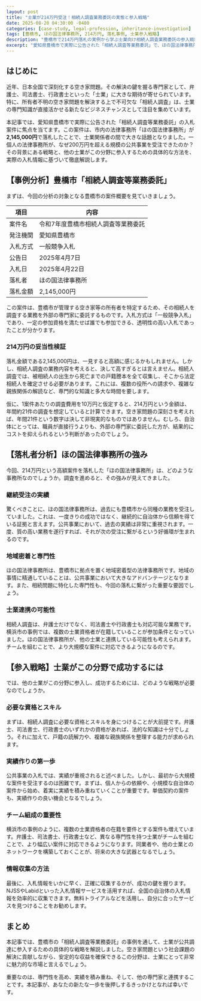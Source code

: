 ```yaml
---
layout: post
title: "士業が214万円受注！相続人調査業務委託の実態と参入戦略"
date: 2025-08-20 04:30:00 -0400
categories: [case-study, legal-profession, inheritance-investigation]
tags: [豊橋市, ほの国法律事務所, 214万円, 落札事例, 士業参入戦略]
description: "豊橋市で214万円落札の実例から学ぶ士業向け相続人調査業務委託の参入戦略。ほの国法律事務所の成功要因と他の士業が参入するための具体的方法を詳しく解説します。"
excerpt: "愛知県豊橋市で実際に公告された「相続人調査等業務委託」で、ほの国法律事務所が214万5千円で落札。士業が公共調達で成功するための戦略を実例から徹底分析します。"
---
```


## はじめに

近年、日本全国で深刻化する空き家問題。その解決の鍵を握る専門家として、弁護士、司法書士、行政書士といった「士業」に大きな期待が寄せられています。特に、所有者不明の空き家問題を解決する上で不可欠な「相続人調査」は、士業の専門知識が直接活かせる新たなビジネスチャンスとして注目を集めています。

本記事では、愛知県豊橋市で実際に公告された「相続人調査等業務委託」の入札案件に焦点を当てます。この案件は、市内の法律事務所「ほの国法律事務所」が**2,145,000円**で落札したことで、士業関係者の間で大きな話題となりました。一個人の法律事務所が、なぜ200万円を超える規模の公共事業を受注できたのか？その背景にある戦略と、他の士業がこの分野に参入するための具体的な方法を、実際の入札情報に基づいて徹底解説します。

## 【事例分析】豊橋市「相続人調査等業務委託」

まずは、今回の分析の対象となる豊橋市の案件概要を見ていきましょう。

| 項目 | 内容 |
| --- | --- |
| 案件名 | 令和7年度豊橋市相続人調査等業務委託 |
| 発注機関 | 愛知県豊橋市 |
| 入札方式 | 一般競争入札 |
| 公告日 | 2025年4月7日 |
| 入札日 | 2025年4月22日 |
| 落札者 | ほの国法律事務所 |
| 落札金額 | 2,145,000円 |

この案件は、豊橋市が管理する空き家等の所有者を特定するため、その相続人を調査する業務を外部の専門家に委託するものです。入札方式は「一般競争入札」であり、一定の参加資格を満たせば誰でも参加できる、透明性の高い入札であったことが分かります。

### 214万円の妥当性検証

落札金額である2,145,000円は、一見すると高額に感じるかもしれません。しかし、相続人調査の業務内容を考えると、決して高すぎるとは言えません。相続人調査では、被相続人の出生から死亡までの戸籍謄本を全て収集し、そこから法定相続人を確定させる必要があります。これには、複数の役所への請求や、複雑な親族関係の解読など、専門的な知識と多大な時間を要します。

仮に、1案件あたりの調査費用を10万円と仮定すると、214万円という金額は、年間約21件の調査を想定していると計算できます。空き家問題の深刻さを考えれば、年間21件という数字は決して非現実的なものではありません。むしろ、自治体にとっては、職員が直接行うよりも、外部の専門家に委託した方が、結果的にコストを抑えられるという判断があったのでしょう。

## 【落札者分析】ほの国法律事務所の強み

今回、214万円という高額案件を落札した「ほの国法律事務所」は、どのような事務所なのでしょうか。調査を進めると、その強みが見えてきました。

### 継続受注の実績

驚くべきことに、ほの国法律事務所は、過去にも豊橋市から同種の業務を受注していました。これは、一度きりの成功ではなく、継続的に自治体から信頼を得ている証拠と言えます。公共事業において、過去の実績は非常に重視されます。一度、質の高い業務を遂行すれば、それが次の受注に繋がるという好循環が生まれるのです。

### 地域密着と専門性

ほの国法律事務所は、豊橋市に拠点を置く地域密着型の法律事務所です。地域の事情に精通していることは、公共事業において大きなアドバンテージとなります。また、相続問題に特化した専門性も、今回の落札に繋がった重要な要因でしょう。

### 士業連携の可能性

相続人調査は、弁護士だけでなく、司法書士や行政書士も対応可能な業務です。横浜市の事例では、複数の士業資格者が在籍していることが参加条件となっていました。ほの国法律事務所が、他の士業と連携している可能性も考えられます。チームを組むことで、より大規模な案件に対応できるようになるのです。

## 【参入戦略】士業がこの分野で成功するには

では、他の士業がこの分野に参入し、成功するためには、どのような戦略が必要なのでしょうか。

### 必要な資格とスキル

まずは、相続人調査に必要な資格とスキルを身につけることが大前提です。弁護士、司法書士、行政書士のいずれかの資格があれば、法的な知識は十分でしょう。それに加えて、戸籍の読解力や、複雑な親族関係を整理する能力が求められます。

### 実績作りの第一歩

公共事業の入札では、実績が重視されると述べました。しかし、最初から大規模な案件を受注するのは困難です。まずは、個人からの依頼や、小規模な自治体の案件から始め、着実に実績を積み重ねていくことが重要です。単価契約の案件も、実績作りの良い機会となるでしょう。

### チーム組成の重要性

横浜市の事例のように、複数の士業資格者の在籍を要件とする案件も増えています。弁護士、司法書士、行政書士など、異なる専門性を持つ士業がチームを組むことで、より幅広い案件に対応できるようになります。同業者や、他の士業とのネットワークを構築しておくことが、将来の大きな武器となるでしょう。

### 情報収集の方法

最後に、入札情報をいかに早く、正確に収集するかが、成功の鍵を握ります。NJSSやLabidといった入札情報サービスを活用すれば、全国の自治体の入札情報を効率的に収集できます。無料トライアルなどを活用し、自分に合ったサービスを見つけることをお勧めします。

## まとめ

本記事では、豊橋市の「相続人調査等業務委託」の事例を通して、士業が公共調達に参入するための具体的な戦略を解説しました。空き家問題という社会課題の解決に貢献しながら、安定的な収益を確保できるこの分野は、士業にとって非常に魅力的な市場と言えるでしょう。

重要なのは、専門性を高め、実績を積み重ね、そして、他の専門家と連携することです。本記事が、あなたの新たな一歩を後押しするきっかけとなれば幸いです。

